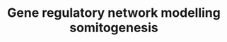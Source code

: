 ---
annotations:
- id: PW:0000004
  parent: regulatory pathway
  type: Pathway Ontology
  value: regulatory pathway
authors:
- Nsalomonis
- Zari
- AlexanderPico
- Khanspers
description: Reaction scheme of the proposed gene regulatory network (GRN).  The scheme
  details the full GRN for one cell and part of a neighboring cell for those reactions
  that involve ligand-receptor interactions like in Delta-Notch signaling or input
  from the Fgf8 or Wnt3a signal transduction pathways. Color-coded circular areas
  for each gene symbolize mRNA and protein. For fast changing gene products the transport
  of mRNA or protein between cytoplasm and nucleus or between cytoplasm and membrane
  is explicitly simulated, which is indicated by dividing each half-area of the circle
  again. Regulatory interactions are shown as activating or repressing arrows. Broken
  lines indicate that the interaction is simulated only in an even more course-grained
  manner than the other gene regulatory reactions. NICD, which originates through
  cleavage reactions following DLL1 ligand binding to the NOTCH1 receptor, was assigned
  a separate symbol to clarify that only the intracellular domain of the Notch receptor
  acts in the nucleus as a transcription (co)-factor. The (weak) modulating action
  of LFNG on D/N signaling is shown as dashed lines - (red for the case of inhibiting
  action, green for the case of a positive effect on the D/N reaction rate.) Arrows
  pointing to the symbol for the empty set designate decay reactions of a species.
  We suppressed them for all species' decays except for those decay rates that we
  assume as controlled by signal transduction pathways. This applies also to the removal
  of DLL1 and NOTCH1 from the membrane after their binding, resulting in NOTCH1 cleavage
  and NICD split-off.  Proteins on this pathway have targeted assays available via
  the [https://assays.cancer.gov/available_assays?wp_id=WP2854 CPTAC Assay Portal]
last-edited: 2019-08-28
organisms:
- Homo sapiens
redirect_from:
- /index.php/Pathway:WP2854
- /instance/WP2854
- /instance/WP2854_rr106431
revision: r106431
schema-jsonld:
- '@context': https://schema.org/
  '@id': https://wikipathways.github.io/pathways/WP2854.html
  '@type': Dataset
  creator:
    '@type': Organization
    name: WikiPathways
  description: Reaction scheme of the proposed gene regulatory network (GRN).  The
    scheme details the full GRN for one cell and part of a neighboring cell for those
    reactions that involve ligand-receptor interactions like in Delta-Notch signaling
    or input from the Fgf8 or Wnt3a signal transduction pathways. Color-coded circular
    areas for each gene symbolize mRNA and protein. For fast changing gene products
    the transport of mRNA or protein between cytoplasm and nucleus or between cytoplasm
    and membrane is explicitly simulated, which is indicated by dividing each half-area
    of the circle again. Regulatory interactions are shown as activating or repressing
    arrows. Broken lines indicate that the interaction is simulated only in an even
    more course-grained manner than the other gene regulatory reactions. NICD, which
    originates through cleavage reactions following DLL1 ligand binding to the NOTCH1
    receptor, was assigned a separate symbol to clarify that only the intracellular
    domain of the Notch receptor acts in the nucleus as a transcription (co)-factor.
    The (weak) modulating action of LFNG on D/N signaling is shown as dashed lines
    - (red for the case of inhibiting action, green for the case of a positive effect
    on the D/N reaction rate.) Arrows pointing to the symbol for the empty set designate
    decay reactions of a species. We suppressed them for all species' decays except
    for those decay rates that we assume as controlled by signal transduction pathways.
    This applies also to the removal of DLL1 and NOTCH1 from the membrane after their
    binding, resulting in NOTCH1 cleavage and NICD split-off.  Proteins on this pathway
    have targeted assays available via the [https://assays.cancer.gov/available_assays?wp_id=WP2854
    CPTAC Assay Portal]
  keywords:
  - DLL1
  - EPHA4
  - FGF8
  - HES1
  - HES7
  - LFNG
  - MESP2
  - NICD
  - NOTCH1
  - RIPPLY2
  - TBX6
  - WNT3A
  license: CC0
  name: 'Gene regulatory network modelling somitogenesis '
seo: CreativeWork
title: 'Gene regulatory network modelling somitogenesis '
wpid: WP2854
---